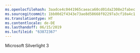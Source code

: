 ```yaml
---
ms.openlocfilehash: 3aadce4c0441965caeaca60cd01da2308e2fabec
ms.sourcegitcommit: 1bb00d2f4343e73ae8d58668f02297a3cf10a4c1
ms.translationtype: HT
ms.contentlocale: de-DE
ms.lasthandoff: 06/15/2019
ms.locfileid: "63872367"
---
```

Microsoft Silverlight 3
